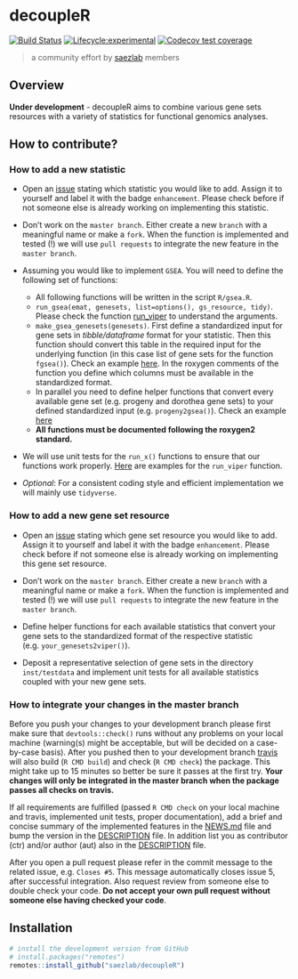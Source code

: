 
<!-- README.md is generated from README.Rmd. Please edit that file -->

# decoupleR

<!-- badges: start -->

[![Build
Status](https://travis-ci.com/saezlab/decoupleR.svg?token=PagY1pyvMyyL3AJHRy5V&branch=master)](https://travis-ci.com/saezlab/decoupleR)
[![Lifecycle:experimental](https://img.shields.io/badge/lifecycle-experimental-orange.svg)](https://www.tidyverse.org/lifecycle/#experimental)
[![Codecov test
coverage](https://codecov.io/gh/saezlab/decoupleR/branch/master/graph/badge.svg)](https://codecov.io/gh/saezlab/decoupleR?branch=master)
<!-- badges: end -->

> a community effort by [saezlab](http://saezlab.org) members

## Overview

**Under development** - decoupleR aims to combine various gene sets
resources with a variety of statistics for functional genomics analyses.

## How to contribute?

### How to add a new statistic

  - Open an [issue](https://github.com/saezlab/decoupleR/issues) stating
    which statistic you would like to add. Assign it to yourself and
    label it with the badge `enhancement`. Please check before if not
    someone else is already working on implementing this statistic.

  - Don’t work on the `master branch`. Either create a new `branch` with
    a meaningful name or make a `fork`. When the function is implemented
    and tested (\!) we will use `pull requests` to integrate the new
    feature in the `master branch`.

  - Assuming you would like to implement `GSEA`. You will need to define
    the following set of functions:
    
      - All following functions will be written in the script
        `R/gsea.R`.
      - `run_gsea(emat, genesets, list=options(), gs_resource, tidy)`.
        Please check the function
        [run\_viper](https://github.com/saezlab/decoupleR/blob/master/R/viper.R#L30)
        to understand the arguments.
      - `make_gsea_genesets(genesets)`. First define a standardized
        input for gene sets in *tibble/dataframe* format for your
        statistic. Then this function should convert this table in the
        required input for the underlying function (in this case list of
        gene sets for the function `fgsea()`). Check an example
        [here](https://github.com/saezlab/decoupleR/blob/master/R/viper.R#L68).
        In the roxygen comments of the function you define which columns
        must be available in the standardized format.
      - In parallel you need to define helper functions that convert
        every available gene set (e.g. progeny and dorothea gene sets)
        to your defined standardized input (e.g. `progeny2gsea()`).
        Check an example
        [here](https://github.com/saezlab/decoupleR/blob/master/R/viper.R#L90)
      - **All functions must be documented following the roxygen2
        standard.**

  - We will use unit tests for the `run_x()` functions to ensure that
    our functions work properly.
    [Here](https://github.com/saezlab/decoupleR/blob/master/tests/testthat/test-viper.R)
    are examples for the `run_viper` function.

  - *Optional*: For a consistent coding style and efficient
    implementation we will mainly use `tidyverse`.

### How to add a new gene set resource

  - Open an [issue](https://github.com/saezlab/decoupleR/issues) stating
    which gene set resource you would like to add. Assign it to yourself
    and label it with the badge `enhancement`. Please check before if
    not someone else is already working on implementing this gene set
    resource.

  - Don’t work on the `master branch`. Either create a new `branch` with
    a meaningful name or make a `fork`. When the function is implemented
    and tested (\!) we will use `pull requests` to integrate the new
    feature in the `master branch`.

  - Define helper functions for each available statistics that convert
    your gene sets to the standardized format of the respective
    statistic (e.g. `your_genesets2viper()`).

  - Deposit a representative selection of gene sets in the directory
    `inst/testdata` and implement unit tests for all available
    statistics coupled with your new gene sets.

### How to integrate your changes in the master branch

Before you push your changes to your development branch please first
make sure that `devtools::check()` runs without any problems on your
local machine (warning(s) might be acceptable, but will be decided on a
case-by-case basis). After you pushed then to your development branch
[travis](https://travis-ci.com/github/saezlab/decoupleR) will also build
(`R CMD build`) and check (`R CMD check`) the package. This might take
up to 15 minutes so better be sure it passes at the first try. **Your
changes will only be integrated in the master branch when the package
passes all checks on travis.**

If all requirements are fulfilled (passed `R CMD check` on your local
machine and travis, implemented unit tests, proper documentation), add a
brief and concise summary of the implemented features in the
[NEWS.md](https://github.com/saezlab/decoupleR/blob/master/NEWS.md) file
and bump the version in the
[DESCRIPTION](https://github.com/saezlab/decoupleR/blob/master/DESCRIPTION)
file. In addition list you as contributor (ctr) and/or author (aut) also
in the
[DESCRIPTION](https://github.com/saezlab/decoupleR/blob/master/DESCRIPTION)
file.

After you open a pull request please refer in the commit message to the
related issue, e.g. `Closes #5`. This message automatically closes issue
5, after successful integration. Also request review from someone else
to double check your code. **Do not accept your own pull request without
someone else having checked your code**.

## Installation

``` r
# install the development version from GitHub
# install.packages("remotes")
remotes::install_github("saezlab/decoupleR")
```
